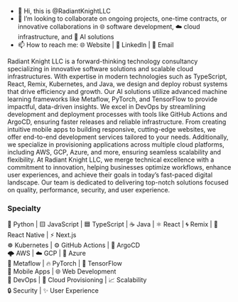 - 👋 Hi, this is @RadiantKnightLLC
- 💞️ I’m looking to collaborate on ongoing projects, one-time contracts, or innovative collaborations in 🌐 software development, ☁️ cloud infrastructure, and 🤖 AI solutions
- 📫 How to reach me: 🌐 Website | 🔗 LinkedIn | 📧 Email

Radiant Knight LLC is a forward-thinking technology consultancy specializing in innovative software solutions and scalable cloud infrastructures.
With expertise in modern technologies such as TypeScript, React, Remix, Kubernetes, and Java, we design and deploy robust systems that drive efficiency and growth.
Our AI solutions utilize advanced machine learning frameworks like Metaflow, PyTorch, and TensorFlow to provide impactful, data-driven insights. 
We excel in DevOps by streamlining development and deployment processes with tools like GitHub Actions and ArgoCD, ensuring faster releases and reliable infrastructure.
From creating intuitive mobile apps to building responsive, cutting-edge websites, we offer end-to-end development services tailored to your needs.
Additionally, we specialize in provisioning applications across multiple cloud platforms, including AWS, GCP, Azure, and more, ensuring seamless scalability and flexibility.
At Radiant Knight LLC, we merge technical excellence with a commitment to innovation, helping businesses optimize workflows, enhance user experiences, and achieve their goals in today’s fast-paced digital landscape. 
Our team is dedicated to delivering top-notch solutions focused on quality, performance, security, and user experience.

### Specialty
🐍 Python | 🟨 JavaScript | 🟦 TypeScript | ☕ Java | ⚛️ React | 🌀 Remix | 📱 React Native | ⚡ Next.js  
☸️ Kubernetes | ⚙️ GitHub Actions | 🚀 ArgoCD  
🌩️ AWS | ☁️ GCP | 🔷 Azure  
🧠 Metaflow | 🔥 PyTorch | 🤖 TensorFlow  
📱 Mobile Apps | 🌐 Web Development  
🔧 DevOps | 🚀 Cloud Provisioning | 📈 Scalability  
🔒 Security | ✨ User Experience


